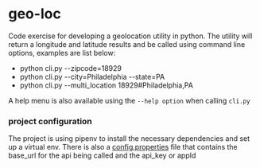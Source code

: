 # geo-loc
Code exercise for developing a geolocation utility in python.  The utility will return a longitude and latitude results 
and be called using command line options, examples are list below:
- python cli.py --zipcode=18929
- python cli.py --city=Philadelphia --state=PA
- python cli.py --multi_location 18929#Philadelphia,PA

A help menu is also available using the `--help option` when calling `cli.py` 

### project configuration
The project is using pipenv to install the necessary dependencies and set up a virtual env.  There is also a [config.properties](./conf/config.properties) 
file that contains the base_url for the api being called and the api_key or appId
